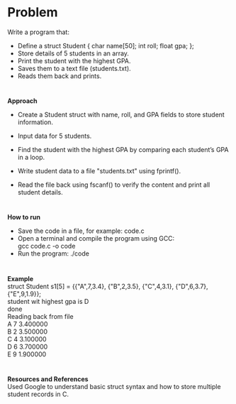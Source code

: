 # Problem
Write a program that:
- Define a struct Student { char name[50]; int roll; float gpa; };
-	Store details of 5 students in an array.
-	Print the student with the highest GPA.
-	Saves them to a text file (students.txt).
-	Reads them back and prints.

#
**Approach**

- Create a Student struct with name, roll, and GPA fields to store student information.

- Input data for 5 students.

- Find the student with the highest GPA by comparing each student’s GPA in a loop.

- Write student data to a file "students.txt" using fprintf().

- Read the file back using fscanf() to verify the content and print all student details.
#
**How to run**

- Save the code in a file, for example: code.c
- Open a terminal and compile the program using GCC:    
  gcc code.c -o code
- Run the program:
    ./code
#
**Example**    
struct Student s1[5] = {{"A",7,3.4},
                         {"B",2,3.5},
                         {"C",4,3.1},
                         {"D",6,3.7},
                         {"E",9,1.9}};   
student wit highest gpa is D  
done   
Reading back from file  
A 7 3.400000  
B 2 3.500000  
C 4 3.100000  
D 6 3.700000  
E 9 1.900000                   
#
**Resources and References**    
Used Google to understand basic struct syntax and how to store multiple student records in C.
